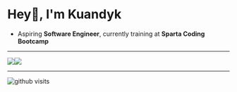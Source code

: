 # Hey👋, I'm Kuandyk

- Aspiring **Software Engineer**, currently training at **Sparta Coding Bootcamp**

---

<div style="display: flex; flex-direction: row;">
  <img src="https://github-readme-stats.vercel.app/api?username=4x2vk&show_icons=true&theme=tokyonight" />
  <img src="https://github-readme-stats.vercel.app/api/top-langs/?username=4x2vk&layout=compact&theme=tokyonight" />
</div>

---

![github visits](https://komarev.com/ghpvc/?username=4x2vk&label=github%20visits&color=0e75b6&style=flat)
